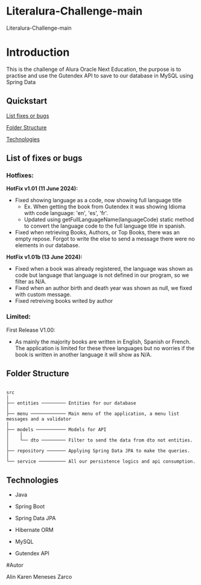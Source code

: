 # Literalura-Challenge-main
Literalura-Challenge-main


# Introduction
This is the challenge of Alura Oracle Next Education, the purpose is to practise and use the Gutendex API to save to our database in MySQL using Spring Data


## Quickstart
[List fixes or bugs](#list-of-fixes-or-bugs)

[Folder Structure](#folder-structure)

[Technologies](#technologies)


## List of fixes or bugs
### Hotfixes:
<b>HotFix v1.01 (11 June 2024):</b>

- Fixed showing language as a code, now showing full language title
  - Ex. When getting the book from Gutendex it was showing Idioma with code language: 'en', 'es', 'fr'.
  - Updated using getFullLanguageName(languageCode) static method to convert the language code to the full language  title in spanish.  
- Fixed when retrieving Books, Authors, or Top Books, there was an empty repose. Forgot to write the else to send a message there were no elements in our database.

<b>HotFix v1.01b (13 June 2024):</b>
- Fixed when a book was already registered, the language was shown as code but language that language is not defined in our program, so we filter as N/A.
- Fixed when an author birth and death year was shown as null, we fixed with custom message.
- Fixed retreiving books writed by author


### Limited:
First Release V1.00:
- As mainly the majority books are written in English, Spanish or French. The application is limited for these three languages but no worries if the book is written in another language it will show as N/A.
## Folder Structure
```

src
│
├── entities ───────── Entities for our database
│
├── menu ───────────── Main menu of the application, a menu list messages and a validator
│
├── models ─────────── Models for API
│    │
│    └── dto ───────── Filter to send the data from dto not entities.
│
├── repository ─────── Applying Spring Data JPA to make the queries.
│
└── service ────────── All our persistence logics and api consumption.

```

## Technologies
- Java

- Spring Boot

- Spring Data JPA

- Hibernate ORM

- MySQL

- Gutendex API

#Autor

Alin Karen Meneses Zarco
